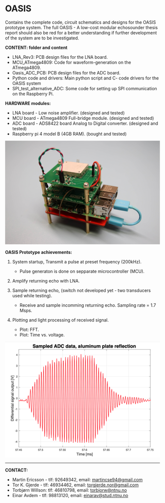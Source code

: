 # OASIS
Contains the complete code, circuit schematics and designs for the OASIS prototype system.
The full OASIS - A low-cost modular echosounder thesis report should also be red for a better understanding if further development of the system are to be investigated.  


**CONTENT: folder and content**
- LNA_Rev3: PCB design files for the LNA board. 
- MCU_ATmega4809: Code for waveform-generation on the ATmega4809. 
- Oasis_ADC_PCB: PCB design files for the ADC board.
- Python code and drivers: Main python script and C- code drivers for the OASIS system
- SPI_test_alternative_ADC: Some code for setting up SPI communication on the Raspberry Pi.  


**HARDWARE modules:**
- LNA board - Low noise amplifier. (designed and tested)
- MCU board - ATmega4809 Full-bridge module. (designed and tested)
- ADC board - ADS8422 board Analog to Digital converter. (designed and tested)
- Raspberry pi 4 model B (4GB RAM). (bought and tested)

![Screenshot](full_module_comp.JPG)

**OASIS Prototype achievements:** 
1. System startup, Transmit a pulse at preset frequency (200kHz).
    - Pulse generaton is done on sepparate microcontroller (MCU).
    
2. Amplify returning echo with LNA.  
    
3. Sample returning echo, (switch not developed yet - two transducers used while testing). 
    - Receive and sample incomming returning echo. Sampling rate = 1.7 Msps.  

4. Plotting and light processing of received signal.
    - Plot: FFT. 
    - Plot: Time vs. voltage. 
    
![Screenshot](sampled_ADC_data.png)
________________________________________________________________________________________________________
**CONTACT:** 
- Martin Ericsson - tlf: 92649342, email: martincse94@gmail.com 
- Tor K. Gjerde - tlf: 46934462, email: torgjerde.nor@gmail.com
- Torbjørn Willson: tlf: 46810798, email: torbjorw@ntnu.no
- Einar Avdem - tlf: 98813120, email: einarav@stud.ntnu.no 


